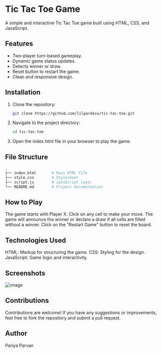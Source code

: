 # Tic Tac Toe Game

A simple and interactive Tic Tac Toe game built using HTML, CSS, and JavaScript.

## Features
- Two-player turn-based gameplay.
- Dynamic game status updates.
- Detects winner or draw.
- Reset button to restart the game.
- Clean and responsive design.

## Installation
1. Clone the repository:
   ```bash
   git clone https://github.com/lilpardesu/tic-tac-toe.git
2. Navigate to the project directory:
   ```bash
   cd tic-tac-toe
3. Open the index.html file in your browser to play the game.

## File Structure
   ```bash
   .
   ├── index.html       # Main HTML file
   ├── style.css        # Stylesheet
   ├── script.js        # JavaScript logic
   └── README.md        # Project documentation
```
## How to Play

The game starts with Player X.
Click on any cell to make your move.
The game will announce the winner or declare a draw if all cells are filled without a winner.
Click on the "Restart Game" button to reset the board.

## Technologies Used
HTML: Markup for structuring the game.
CSS: Styling for the design.
JavaScript: Game logic and interactivity.

## Screenshots
![image](https://github.com/user-attachments/assets/6170b277-f338-4b8f-9788-6d348dc15bed)


## Contributions
Contributions are welcome! If you have any suggestions or improvements, feel free to fork the repository and submit a pull request.


## Author
Pariya Parvan








